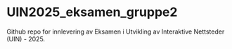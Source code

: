 # UIN2025_eksamen_gruppe2
Github repo for innlevering av Eksamen i Utvikling av Interaktive Nettsteder (UIN) - 2025.
